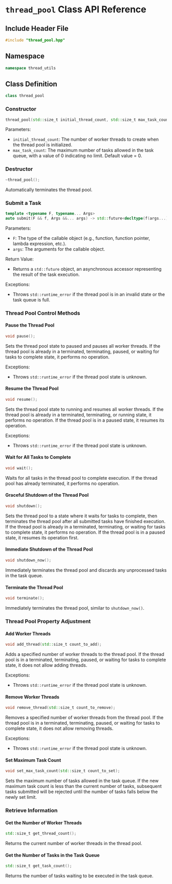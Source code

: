# `thread_pool` Class API Reference

## Include Header File
```cpp
#include "thread_pool.hpp"
```

## Namespace
```cpp
namespace thread_utils
```

## Class Definition
```cpp
class thread_pool
```

### Constructor
```cpp
thread_pool(std::size_t initial_thread_count, std::size_t max_task_count = 0);
```
Parameters:
- `initial_thread_count`: The number of worker threads to create when the thread pool is initialized.
- `max_task_count`: The maximum number of tasks allowed in the task queue, with a value of 0 indicating no limit. Default value = 0.

### Destructor
```cpp
~thread_pool();
```
Automatically terminates the thread pool.

### Submit a Task
```cpp
template <typename F, typename... Args>
auto submit(F && f, Args &&... args) -> std::future<decltype(f(args...))>;
```
Parameters:
- `F`: The type of the callable object (e.g., function, function pointer, lambda expression, etc.).
- `args`: The arguments for the callable object.

Return Value:
- Returns a `std::future` object, an asynchronous accessor representing the result of the task execution.

Exceptions:
- Throws `std::runtime_error` if the thread pool is in an invalid state or the task queue is full.

### Thread Pool Control Methods

#### Pause the Thread Pool
```cpp
void pause();
```
Sets the thread pool state to paused and pauses all worker threads. If the thread pool is already in a terminated, terminating, paused, or waiting for tasks to complete state, it performs no operation.

Exceptions:
- Throws `std::runtime_error` if the thread pool state is unknown.

#### Resume the Thread Pool
```cpp
void resume();
```
Sets the thread pool state to running and resumes all worker threads. If the thread pool is already in a terminated, terminating, or running state, it performs no operation. If the thread pool is in a paused state, it resumes its operation.

Exceptions:
- Throws `std::runtime_error` if the thread pool state is unknown.

#### Wait for All Tasks to Complete
```cpp
void wait();
```
Waits for all tasks in the thread pool to complete execution. If the thread pool has already terminated, it performs no operation.

#### Graceful Shutdown of the Thread Pool
```cpp
void shutdown();
```
Sets the thread pool to a state where it waits for tasks to complete, then terminates the thread pool after all submitted tasks have finished execution. If the thread pool is already in a terminated, terminating, or waiting for tasks to complete state, it performs no operation. If the thread pool is in a paused state, it resumes its operation first.

#### Immediate Shutdown of the Thread Pool
```cpp
void shutdown_now();
```
Immediately terminates the thread pool and discards any unprocessed tasks in the task queue.

#### Terminate the Thread Pool
```cpp
void terminate();
```
Immediately terminates the thread pool, similar to `shutdown_now()`.

### Thread Pool Property Adjustment

#### Add Worker Threads
```cpp
void add_thread(std::size_t count_to_add);
```
Adds a specified number of worker threads to the thread pool. If the thread pool is in a terminated, terminating, paused, or waiting for tasks to complete state, it does not allow adding threads.

Exceptions:
- Throws `std::runtime_error` if the thread pool state is unknown.

#### Remove Worker Threads
```cpp
void remove_thread(std::size_t count_to_remove);
```
Removes a specified number of worker threads from the thread pool. If the thread pool is in a terminated, terminating, paused, or waiting for tasks to complete state, it does not allow removing threads.

Exceptions:
- Throws `std::runtime_error` if the thread pool state is unknown.

#### Set Maximum Task Count
```cpp
void set_max_task_count(std::size_t count_to_set);
```
Sets the maximum number of tasks allowed in the task queue. If the new maximum task count is less than the current number of tasks, subsequent tasks submitted will be rejected until the number of tasks falls below the newly set limit.

### Retrieve Information

#### Get the Number of Worker Threads
```cpp
std::size_t get_thread_count();
```
Returns the current number of worker threads in the thread pool.

#### Get the Number of Tasks in the Task Queue
```cpp
std::size_t get_task_count();
```
Returns the number of tasks waiting to be executed in the task queue.
